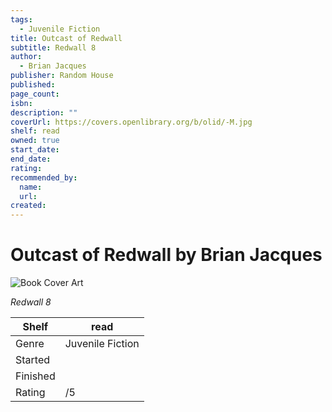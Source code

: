 ```yaml
---
tags:
  - Juvenile Fiction
title: Outcast of Redwall
subtitle: Redwall 8
author:
  - Brian Jacques
publisher: Random House
published:
page_count:
isbn:
description: ""
coverUrl: https://covers.openlibrary.org/b/olid/-M.jpg
shelf: read
owned: true
start_date:
end_date:
rating:
recommended_by:
  name:
  url:
created:
---
```


# Outcast of Redwall by Brian Jacques

![Book Cover Art](https://covers.openlibrary.org/b/olid/-M.jpg)

_Redwall 8_

| Shelf | read |
| --- | --- |
| Genre | Juvenile Fiction |
| Started |  |
| Finished |  |
| Rating | /5 |
